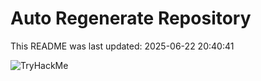 # Auto Regenerate Repository

This README was last updated: 2025-06-22 20:40:41

 ![TryHackMe](https://tryhackme.com/badge/533634)